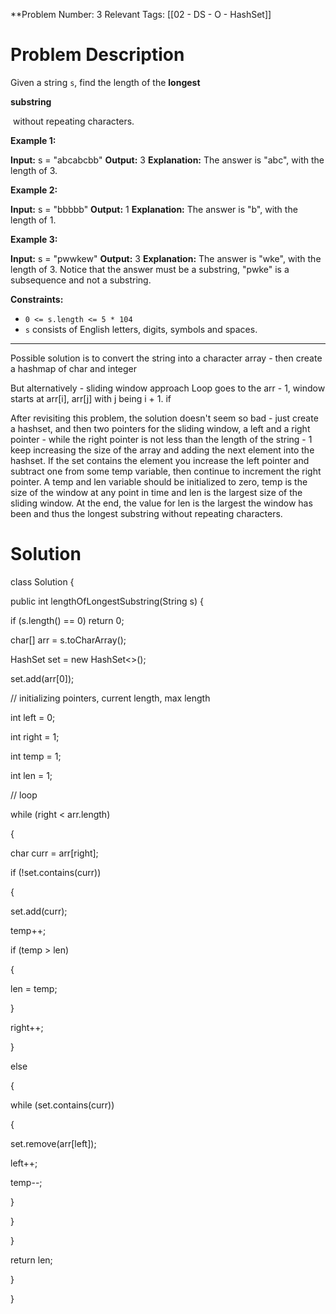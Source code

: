 
**Problem Number: 3
Relevant Tags: [[02 - DS - O - HashSet]]
<h1> Problem Description </h1>

Given a string `s`, find the length of the **longest** 

**substring**

 without repeating characters.

**Example 1:**

**Input:** s = "abcabcbb"
**Output:** 3
**Explanation:** The answer is "abc", with the length of 3.

**Example 2:**

**Input:** s = "bbbbb"
**Output:** 1
**Explanation:** The answer is "b", with the length of 1.

**Example 3:**

**Input:** s = "pwwkew"
**Output:** 3
**Explanation:** The answer is "wke", with the length of 3.
Notice that the answer must be a substring, "pwke" is a subsequence and not a substring.

**Constraints:**

- `0 <= s.length <= 5 * 104`
- `s` consists of English letters, digits, symbols and spaces.
-----
Possible solution is to convert the string into a character array - then create a hashmap of char and integer

But alternatively - sliding window approach
Loop goes to the arr - 1, window starts at arr[i], arr[j] with j being i + 1. if 

After revisiting this problem, the solution doesn't seem so bad - just create a hashset, and then two pointers for the sliding window, a left and a right pointer - while the right pointer is not less than the length of the string - 1 keep increasing the size of the array and adding the next element into the hashset. If the set contains the element you increase the left pointer and subtract one from some temp variable, then continue to increment the right pointer. A temp and len variable should be initialized to zero, temp is the size of the window at any point in time and len is the largest size of the sliding window. At the end, the value for len is the largest the window has been and thus the longest substring without repeating characters.


<h1> Solution </h1>
class Solution {

public int lengthOfLongestSubstring(String s) {

  

if (s.length() == 0) return 0;

  

char[] arr = s.toCharArray();

HashSet<Character> set = new HashSet<>();

set.add(arr[0]);

  

// initializing pointers, current length, max length

int left = 0;

int right = 1;

int temp = 1;

int len = 1;

  

// loop

while (right < arr.length)

{

char curr = arr[right];

if (!set.contains(curr))

{

set.add(curr);

temp++;

if (temp > len)

{

len = temp;

}

right++;

}

else

{

while (set.contains(curr))

{

set.remove(arr[left]);

left++;

  

temp--;

}

}

}

  

return len;

}

}